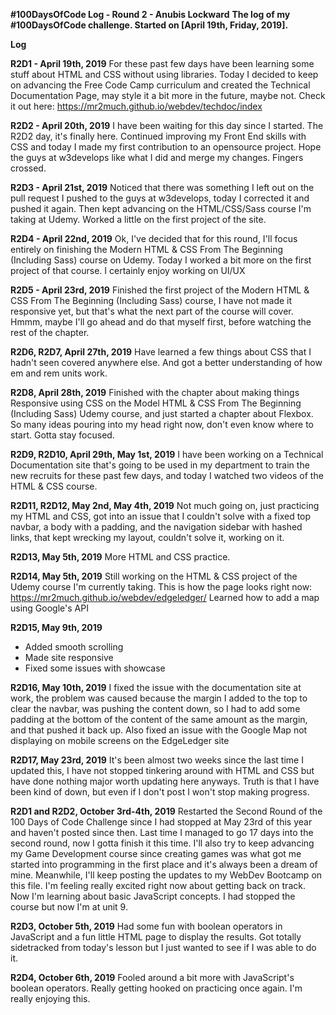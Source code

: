 **#100DaysOfCode Log - Round 2 - Anubis Lockward**
**The log of my #100DaysOfCode challenge. Started on [April 19th, Friday, 2019].**

**Log**

**R2D1 - April 19th, 2019**
For these past few days have been learning some stuff about HTML and CSS without using libraries. Today I decided to keep on advancing the Free Code Camp curriculum and created the Technical Documentation Page, may style it a bit more in the future, maybe not. Check it out here: https://mr2much.github.io/webdev/techdoc/index

**R2D2 - April 20th, 2019**
I have been waiting for this day since I started. The R2D2 day, it's finally here. Continued improving my Front End skills with CSS and today I made my first contribution to an opensource project. Hope the guys at w3develops like what I did and merge my changes. Fingers crossed.

**R2D3 - April 21st, 2019**
Noticed that there was something I left out on the pull request I pushed to the guys at w3develops, today I corrected it and pushed it again. Then kept advancing on the HTML/CSS/Sass course I'm taking at Udemy. Worked a little on the first project of the site.

**R2D4 - April 22nd, 2019**
Ok, I've decided that for this round, I'll focus entirely on finishing the Modern HTML & CSS From The Beginning (Including Sass) course on Udemy. Today I worked a bit more on the first project of that course. I certainly enjoy working on UI/UX

**R2D5 - April 23rd, 2019**
Finished the first project of the Modern HTML & CSS From The Beginning (Including Sass) course, I have not made it responsive yet, but that's what the next part of the course will cover. Hmmm, maybe I'll go ahead and do that myself first, before watching the rest of the chapter.

**R2D6, R2D7, April 27th, 2019**
Have learned a few things about CSS that I hadn't seen covered anywhere else. And got a better understanding of how em and rem units work.

**R2D8, April 28th, 2019**
Finished with the chapter about making things Responsive using CSS on the Model HTML & CSS From The Beginning (Including Sass) Udemy course, and just started a chapter about Flexbox. So many ideas pouring into my head right now, don't even know where to start. Gotta stay focused.

**R2D9, R2D10, April 29th, May 1st, 2019**
I have been working on a Technical Documentation site that's going to be used in my department to train the new recruits for these past few days, and today I watched two videos of the HTML & CSS course.

**R2D11, R2D12, May 2nd, May 4th, 2019**
Not much going on, just practicing my HTML and CSS, got into an issue that I couldn't solve with a fixed top navbar, a body with a padding, and the navigation sidebar with hashed links, that kept wrecking my layout, couldn't solve it, working on it.

**R2D13, May 5th, 2019**
More HTML and CSS practice.

**R2D14, May 5th, 2019**
Still working on the HTML & CSS project of the Udemy course I'm currently taking. This is how the page looks right now: https://mr2much.github.io/webdev/edgeledger/ Learned how to add a map using Google's API

**R2D15, May 9th, 2019**
* Added smooth scrolling
* Made site responsive
* Fixed some issues with showcase

**R2D16, May 10th, 2019**
I fixed the issue with the documentation site at work, the problem was caused because the margin I added to the top to clear the navbar, was pushing the content down, so I had to add some padding at the bottom of the content of the same amount as the margin, and that pushed it back up. Also fixed an issue with the Google Map not displaying on mobile screens on the EdgeLedger site

**R2D17, May 23rd, 2019**
It's been almost two weeks since the last time I updated this, I have not stopped tinkering around with HTML and CSS but have done nothing major worth updating here anyways. Truth is that I have been kind of down, but even if I don't post I won't stop making progress.

**R2D1 and R2D2, October 3rd-4th, 2019**
Restarted the Second Round of the 100 Days of Code Challenge since I had stopped at May 23rd of this year and haven't posted since then. Last time I managed to go 17 days into the second round, now I gotta finish it this time. I'll also try to keep advancing my Game Development course since creating games was what got me started into programming in the first place and it's always been a dream of mine. Meanwhile, I'll keep posting the updates to my WebDev Bootcamp on this file. I'm feeling really excited right now about getting back on track. Now I'm learning about basic JavaScript concepts. I had stopped the course but now I'm at unit 9.

**R2D3, October 5th, 2019**
Had some fun with boolean operators in JavaScript and a fun little HTML page to display the results. Got totally sidetracked from today's lesson but I just wanted to see if I was able to do it.

**R2D4, October 6th, 2019**
Fooled around a bit more with JavaScript's boolean operators. Really getting hooked on practicing once again. I'm really enjoying this.
